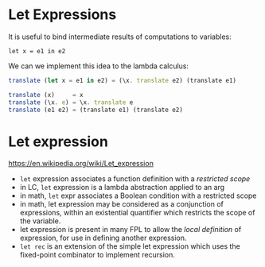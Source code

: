# Let Expressions

It is useful to bind intermediate results of computations to variables:

`let x = e1 in e2`

We can we implement this idea to the lambda calculus:

```js
translate (let x = e1 in e2) = (\x. translate e2) (translate e1)

translate (x)     = x
translate (\x. e) = \x. translate e
translate (e1 e2) = (translate e1) (translate e2)
```

# Let expression

https://en.wikipedia.org/wiki/Let_expression

* `let` expression associates a function definition with a *restricted scope*
* in LC, `let` expression is a lambda abstraction applied to an arg
* in math, `let` expr associates a Boolean condition with a restricted scope
* in math, let expression may be considered as a conjunction of expressions, within an existential quantifier which restricts the scope of the variable.
* let expression is present in many FPL to allow the *local definition* of expression, for use in defining another expression.
* `let rec` is an extension of the simple let expression which uses the fixed-point combinator to implement recursion.
